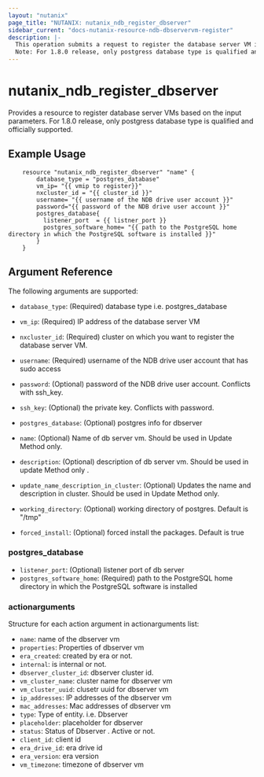 ```yaml
---
layout: "nutanix"
page_title: "NUTANIX: nutanix_ndb_register_dbserver"
sidebar_current: "docs-nutanix-resource-ndb-dbservervm-register"
description: |-
  This operation submits a request to register the database server VM in Nutanix database service (NDB).
  Note: For 1.8.0 release, only postgress database type is qualified and officially supported.
---
```


# nutanix_ndb_register_dbserver

Provides a resource to register database server VMs based on the input parameters. For 1.8.0 release, only postgress database type is qualified and officially supported.

## Example Usage

```hcl
    resource "nutanix_ndb_register_dbserver" "name" {
        database_type = "postgres_database"
        vm_ip= "{{ vmip to register}}"
        nxcluster_id = "{{ cluster_id }}"
        username= "{{ username of the NDB drive user account }}"
        password="{{ password of the NDB drive user account }}"
        postgres_database{
          listener_port  = {{ listner_port }}
          postgres_software_home= "{{ path to the PostgreSQL home directory in which the PostgreSQL software is installed }}"
        }
    }
```


## Argument Reference

The following arguments are supported:
* `database_type`: (Required) database type i.e. postgres_database
* `vm_ip`: (Required) IP address of the database server VM
* `nxcluster_id`: (Required) cluster on which you want to register the database server VM.
* `username`: (Required) username of the NDB drive user account that has sudo access
* `password`: (Optional) password of the NDB drive user account. Conflicts with ssh_key.
* `ssh_key`: (Optional) the private key. Conflicts with password.
* `postgres_database`: (Optional) postgres info for dbserver

* `name`: (Optional) Name of db server vm. Should be used in Update Method only. 
* `description`: (Optional) description of db server vm. Should be used in update Method only . 
* `update_name_description_in_cluster`: (Optional) Updates the name and description in cluster. Should be used in Update Method only. 
* `working_directory`: (Optional) working directory of postgres. Default is "/tmp"
* `forced_install`: (Optional) forced install the packages. Default is true 


### postgres_database
* `listener_port`: (Optional) listener port of db server
* `postgres_software_home`: (Required) path to the PostgreSQL home directory in which the PostgreSQL software is installed 


### actionarguments

Structure for each action argument in actionarguments list:

* `name`: name of the dbserver vm
* `properties`: Properties of dbserver vm
* `era_created`: created by era or not.
*  `internal`: is internal or not.
* `dbserver_cluster_id`: dbserver cluster id.
* `vm_cluster_name`: cluster name for dbserver vm
* `vm_cluster_uuid`: clusetr uuid for dbserver vm
* `ip_addresses`: IP addresses of the dbserver vm
* `mac_addresses`: Mac addresses of dbserver vm
* `type`: Type of entity. i.e. Dbserver
* `placeholder`: placeholder for dbserver
* `status`: Status of Dbserver . Active or not.
* `client_id`:  client id
* `era_drive_id`: era drive id
* `era_version`: era version
* `vm_timezone`:  timezone of dbserver vm